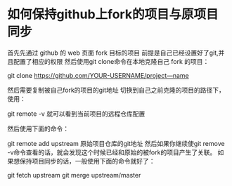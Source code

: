 # 如何保持github上fork的项目与原项目同步
首先先通过 github 的 web 页面 fork 目标的项目
前提是自己已经设置好了git,并且配置了相应的权限
然后使用git clone命令在本地克隆自己 fork 的项目：

git clone https://github.com/YOUR-USERNAME/project—name

然后需要复制被自己fork的项目的git地址
切换到自己之前克隆的项目的路径下，使用：

git remote -v
就可以看到当前项目的远程仓库配置

然后使用下面的命令：

git remote add upstream 原始项目仓库的git地址
然后如果你继续使git remove -v命令查看的话，就会发现这个时候已经和原始的被fork的项目产生了关联。
如果想保持项目同步的话，一般使用下面的命令就好了：

git fetch upstream
git merge upstream/master